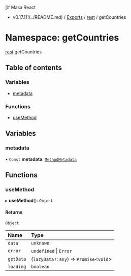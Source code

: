 [# Masa React
 - v0.17.11](../README.md) / [Exports](../modules.md) / [rest](rest.md) / getCountries

# Namespace: getCountries

[rest](rest.md).getCountries

## Table of contents

### Variables

- [metadata](rest.getCountries.md#metadata)

### Functions

- [useMethod](rest.getCountries.md#usemethod)

## Variables

### metadata

• `Const` **metadata**: [`MethodMetadata`](../interfaces/rest.MethodMetadata.md)

## Functions

### useMethod

▸ **useMethod**(): `Object`

#### Returns

`Object`

| Name | Type |
| :------ | :------ |
| `data` | `unknown` |
| `error` | `undefined` \| `Error` |
| `getData` | (`lazyData?`: `any`) => `Promise`<`void`\> |
| `loading` | `boolean` |
